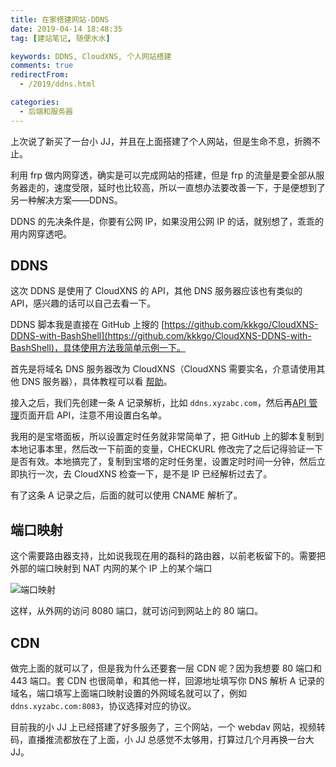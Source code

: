 ```yaml
---
title: 在家搭建网站-DDNS
date: 2019-04-14 18:48:35
tag: [建站笔记, 随便水水]

keywords: DDNS, CloudXNS, 个人网站搭建
comments: true
redirectFrom:
  - /2019/ddns.html

categories:
  - 后端和服务器
---
```


上次说了新买了一台小 JJ，并且在上面搭建了个人网站，但是生命不息，折腾不止。

<!-- more -->

利用 frp 做内网穿透，确实是可以完成网站的搭建，但是 frp 的流量是要全部从服务器走的，速度受限，延时也比较高，所以一直想办法要改善一下，于是便想到了另一种解决方案——DDNS。

DDNS 的先决条件是，你要有公网 IP，如果没用公网 IP 的话，就别想了，乖乖的用内网穿透吧。

## DDNS

这次 DDNS 是使用了 CloudXNS 的 API，其他 DNS 服务器应该也有类似的 API，感兴趣的话可以自己去看一下。

DDNS 脚本我是直接在 GitHub 上搜的 [https://github.com/kkkgo/CloudXNS-DDNS-with-BashShell](https://github.com/kkkgo/CloudXNS-DDNS-with-BashShell)，具体使用方法我简单示例一下。

首先是将域名 DNS 服务器改为 CloudXNS（CloudXNS 需要实名，介意请使用其他 DNS 服务器），具体教程可以看 [帮助](https://www.cloudxns.net/Support/detail/id/208.html)。

接入之后，我们先创建一条 A 记录解析，比如 `ddns.xyzabc.com`，然后再[API 管理](https://www.cloudxns.net/AccountManage/apimanage.html)页面开启 API，注意不用设置白名单。

我用的是宝塔面板，所以设置定时任务就非常简单了，把 GitHub 上的脚本复制到本地记事本里，然后改一下前面的变量，CHECKURL 修改完了之后记得验证一下是否有效。本地搞完了，复制到宝塔的定时任务里，设置定时时间一分钟，然后立即执行一次，去 CloudXNS 检查一下，是不是 IP 已经解析过去了。

有了这条 A 记录之后，后面的就可以使用 CNAME 解析了。

## 端口映射

这个需要路由器支持，比如说我现在用的磊科的路由器，以前老板留下的。需要把外部的端口映射到 NAT 内网的某个 IP 上的某个端口

![端口映射](https://s2.ax1x.com/2019/04/29/E3bH9x.png)

这样，从外网的访问 8080 端口，就可访问到网站上的 80 端口。

## CDN

做完上面的就可以了，但是我为什么还要套一层 CDN 呢？因为我想要 80 端口和 443 端口。套 CDN 也很简单，和其他一样，回源地址填写你 DNS 解析 A 记录的域名，端口填写上面端口映射设置的外网域名就可以了，例如 `ddns.xyzabc.com:8083`，协议选择对应的协议。

目前我的小 JJ 上已经搭建了好多服务了，三个网站，一个 webdav 网站，视频转码，直播推流都放在了上面，小 JJ 总感觉不太够用，打算过几个月再换一台大 JJ。
